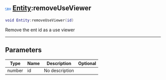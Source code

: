 ## ![server](../../.gitbook/assets/server.png) [Entity](./readme/entity.md):removeUseViewer

```lua
void Entity:removeUseViewer(id)
```

Remove the ent id as a use viewer

------
## Parameters

| Type   | Name | Description | Optional |
| ------ | ---- | ----------- | -------: |
| number | id | No description |  |


